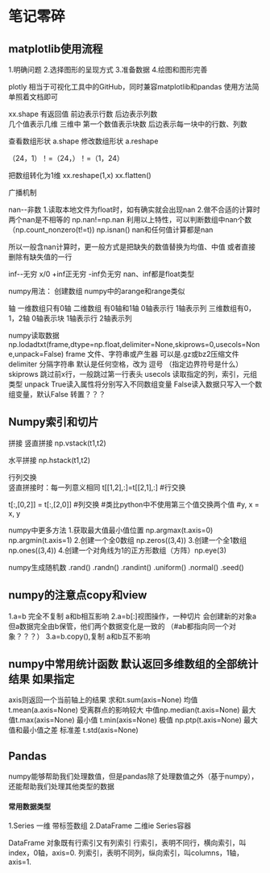 #  笔记零碎
## matplotlib使用流程
1.明确问题
2.选择图形的呈现方式
3.准备数据
4.绘图和图形完善


plotly  相当于可视化工具中的GitHub，同时兼容matplotlib和pandas
使用方法简单照着文档即可



xx.shape   有返回值
前边表示行数  后边表示列数  
几个值表示几维
三维中 第一个数值表示块数  后边表示每一块中的行数、列数

查看数组形状  a.shape
修改数组形状  a.reshape 

（24，1）！=（24，）！=（1，24）

把数组转化为1维
xx.reshape(1,x)
xx.flatten()


广播机制

nan--非数
1.读取本地文件为float时，如有确实就会出现nan
2.做不合适的计算时
	两个nan是不相等的
	np.nan!=np.nan
	利用以上特性，可以判断数组中nan个数（np.count_nonzero(t!=t))   np.isnan()
	nan和任何值计算都是nan

所以一般含nan计算时，更一般方式是把缺失的数值替换为均值、中值  或者直接删除有缺失值的一行

inf--无穷
x/0   +inf正无穷   -inf负无穷
nan、inf都是float类型


numpy用法：
创建数组 
numpy中的arange和range类似


轴  一维数组只有0轴
二维数组 有0轴和1轴   0轴表示行    1轴表示列
三维数组有0，1，2轴   0轴表示块  1轴表示行  2轴表示列

numpy读取数据
np.lodadtxt(frame,dtype=np.float,delimiter=None,skiprows=0,usecols=None,unpack=False)
frame  文件、字符串或产生器  可以是.gz或bz2压缩文件
delimiter  分隔字符串  默认是任何空格，改为 逗号   （指定边界符号是什么）
skiprows  跳过前x行，一般跳过第一行表头
usecols  读取指定的列，索引，元组类型
unpack True读入属性将分别写入不同数组变量  False读入数据只写入一个数组变量，默认False     转置？？？



## Numpy索引和切片

拼接 
竖直拼接 np.vstack(t1,t2)

水平拼接 np.hstack(t1,t2)

行列交换  
竖直拼接时：每一列意义相同
t[[1,2],:]=t[[2,1],:]   #行交换

t[:,[0,2]] = t[:,[2,0]]  #列交换
#类比python中不使用第三个值交换两个值
#y, x = x, y

numpy中更多方法
1.获取最大值最小值位置
np.argmax(t.axis=0)
np.argmin(t.axis=1)
2.创建一个全0数组 
np.zeros((3,4))
3.创建一个全1数组
np.ones((3,4))
4.创建一个对角线为1的正方形数组（方阵）np.eye(3)

numpy生成随机数
.rand()
.randn()
.randint()
.uniform()
.normal()
.seed()

## numpy的注意点copy和view
1.a=b 完全不复制  a和b相互影响
2.a=b[:]视图操作，一种切片  会创建新的对象a 但a数据完全由b保管，他们两个数据变化是一致的
（#ab都指向同一个对象？？？）
3.a=b.copy(),复制  a和b互不影响

## numpy中常用统计函数    默认返回多维数组的全部统计结果  如果指定
axis则返回一个当前轴上的结果
求和t.sum(axis=None)
均值t.mean(a.axis=None)  受离群点的影响较大
中值np.median(t.axis=None)
最大值t.max(axis=None)
最小值 t.min(axis=None)
极值   np.ptp(t.axis=None)   最大值和最小值之差
标准差 t.std(axis=None)



## Pandas
numpy能够帮助我们处理数值，但是pandas除了处理数值之外（基于numpy），还能帮助我们处理其他类型的数据

#### 常用数据类型
1.Series  一维   带标签数组
2.DataFrame 二维ie Series容器

DataFrame
对象既有行索引又有列索引
行索引，表明不同行，横向索引，叫index，0轴，axis=0.
列索引，表明不同列，纵向索引，叫columns，1轴，axis=1.
